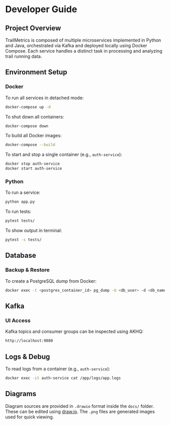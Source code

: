 # Developer Guide

## Project Overview

TrailMetrics is composed of multiple microservices implemented in Python and Java, orchestrated via Kafka and deployed locally using Docker Compose. Each service handles a distinct task in processing and analyzing trail running data.

## Environment Setup

### Docker

To run all services in detached mode:

```sh
docker-compose up -d
```

To shut down all containers:

```sh
docker-compose down
```

To build all Docker images:

```sh
docker-compose --build
```

To start and stop a single container (e.g., `auth-service`):

```sh
docker stop auth-service
docker start auth-service
```

### Python

To run a service:

```sh
python app.py
```

To run tests:

```sh
pytest tests/
```

To show output in terminal:

```sh
pytest -s tests/
```

## Database

### Backup & Restore

To create a PostgreSQL dump from Docker:

```sh
docker exec -t <postgres_container_id> pg_dump -U <db_user> -d <db_name> > dump_file_name.sql
```

## Kafka

### UI Access

Kafka topics and consumer groups can be inspected using AKHQ:

```sh
http://localhost:9080
```

## Logs & Debug

To read logs from a container (e.g., `auth-service`):

```sh
docker exec -it auth-service cat /app/logs/app.logs
```

## Diagrams

Diagram sources are provided in `.drawio` format inside the `docs/` folder. These can be edited using [draw.io](https://app.diagrams.net/). The `.png` files are generated images used for quick viewing.
